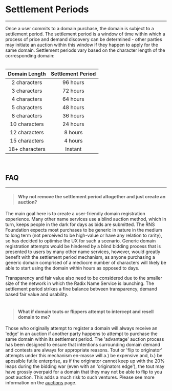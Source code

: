 

# Settlement Periods

---

Once a user commits to a domain purchase, the domain is subject to a settlement period. The settlement period is a window of time within which a process of price and demand discovery can be determined - other parties may initiate an auction within this window if they happen to apply for the same domain. Settlement periods vary based on the character length of the corresponding domain:
<br /><br />

| Domain Length | Settlement Period |
| :-----------: | :-----------: |
| 2 characters | 96 hours |
| 3 characters | 72 hours |
| 4 characters | 64 hours |
| 5 characters | 48 hours |
| 8 characters | 36 hours |
| 10 characters | 24 hours |
| 12 characters | 8 hours |
| 15 characters | 4 hours |
| 18+ characters | Instant |

<br />

## FAQ

---

> #### Why not remove the settlement period altogether and just create an auction?

The main goal here is to create a user-friendly domain registration experience. Many other name services use a blind auction method, which in turn, keeps people in the dark for days as bids are submitted. The RNS Foundation expects most purchases to be generic in nature in the medium to long term (not perceived to be high-value or have any relation to rarity), so has decided to optimise the UX for such a scenario. Generic domain registration attempts would be hindered by a blind bidding process that is presented to users by many other name services, however, would greatly benefit with the settlement period mechanism, as anyone purchasing a generic domain comprised of a mediocre number of characters will likely be able to start using the domain within hours as opposed to days.

Transparency and fair value also need to be considered due to the smaller size of the network in which the Radix Name Service is launching. The settlement period strikes a fine balance between transparency, demand based fair value and usability.
<br /><br />

> #### What if domain touts or flippers attempt to intercept and resell domain to me?  

Those who originally attempt to register a domain will always receive an 'edge' in an auction if another party happens to attempt to purchase the same domain within its settlement period. The 'advantage' auction process has been designed to ensure that intentions surrounding domain demand and contests are always for appropriate reasons. Tout or 'flip to originator' attempts under this mechanism en-masse will a.) be expensive and, b.) be apossible futile enterprise, as if the originator cannot keep up with the 20% leaps during the bidding war (even with an 'originators edge'), the tout may have grossly overpaid for a domain that they may not be able to flip to you post auction. This adds a much risk to such ventures. Please see more information on the [auctions](wiki/registration/auctions.md) page.